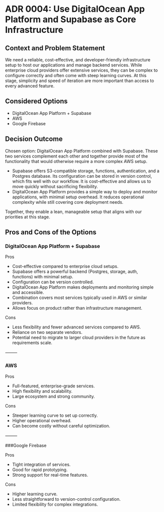 # ADR 0004: Use DigitalOcean App Platform and Supabase as Core Infrastructure

## Context and Problem Statement

We need a reliable, cost-effective, and developer-friendly infrastructure setup to host our applications and manage backend services. While enterprise cloud providers offer extensive services, they can be complex to configure correctly and often come with steep learning curves. At this stage, simplicity and speed of iteration are more important than access to every advanced feature.

## Considered Options
* DigitalOcean App Platform + Supabase
* AWS
* Google Firebase

## Decision Outcome

Chosen option: DigitalOcean App Platform combined with Supabase.
These two services complement each other and together provide most of the functionality that would otherwise require a more complex AWS setup.
* Supabase offers S3-compatible storage, functions, authentication, and a Postgres database. Its configuration can be stored in version control, which fits well with our workflow. It is cost-effective and allows us to move quickly without sacrificing flexibility.
* DigitalOcean App Platform provides a simple way to deploy and monitor applications, with minimal setup overhead. It reduces operational complexity while still covering core deployment needs.

Together, they enable a lean, manageable setup that aligns with our priorities at this stage.

## Pros and Cons of the Options

### DigitalOcean App Platform + Supabase

Pros
* Cost-effective compared to enterprise cloud setups.
* Supabase offers a powerful backend (Postgres, storage, auth, functions) with minimal setup.
* Configuration can be version controlled.
* DigitalOcean App Platform makes deployments and monitoring simple and accessible.
* Combination covers most services typically used in AWS or similar providers.
* Allows focus on product rather than infrastructure management.

Cons
* Less flexibility and fewer advanced services compared to AWS.
* Reliance on two separate vendors.
* Potential need to migrate to larger cloud providers in the future as requirements scale.

⸻

### AWS

Pros
* Full-featured, enterprise-grade services.
* High flexibility and scalability.
* Large ecosystem and strong community.

Cons
* Steeper learning curve to set up correctly.
* Higher operational overhead.
* Can become costly without careful optimization.

⸻

###Google Firebase

Pros
* Tight integration of services.
* Good for rapid prototyping.
* Strong support for real-time features.

Cons
* Higher learning curve.
* Less straightforward to version-control configuration.
* Limited flexibility for complex integrations.
